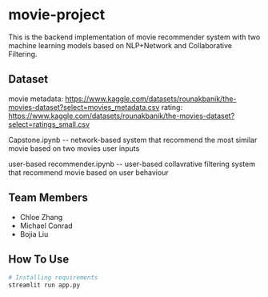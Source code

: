 # movie-project

This is the backend implementation of movie recommender system with two machine learning models based on NLP+Network and Collaborative Filtering.

## Dataset

movie metadata: https://www.kaggle.com/datasets/rounakbanik/the-movies-dataset?select=movies_metadata.csv
rating: https://www.kaggle.com/datasets/rounakbanik/the-movies-dataset?select=ratings_small.csv

Capstone.ipynb -- network-based system that recommend the most similar movie based on two movies user inputs

user-based recommender.ipynb -- user-based collavrative filtering system that recommend movie based on user behaviour 

## Team Members
- Chloe Zhang
- Michael Conrad
- Bojia Liu


## How To Use

```bash
# Installing requirements
streamlit run app.py
```
